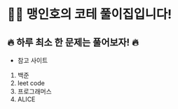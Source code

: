 # 🧑‍💻 맹인호의 코테 풀이집입니다!

## 🔥 하루 최소 한 문제는 풀어보자! 🔥

- 참고 사이트
1. 백준
2. leet code
3. 프로그래머스
4. ALICE
   
